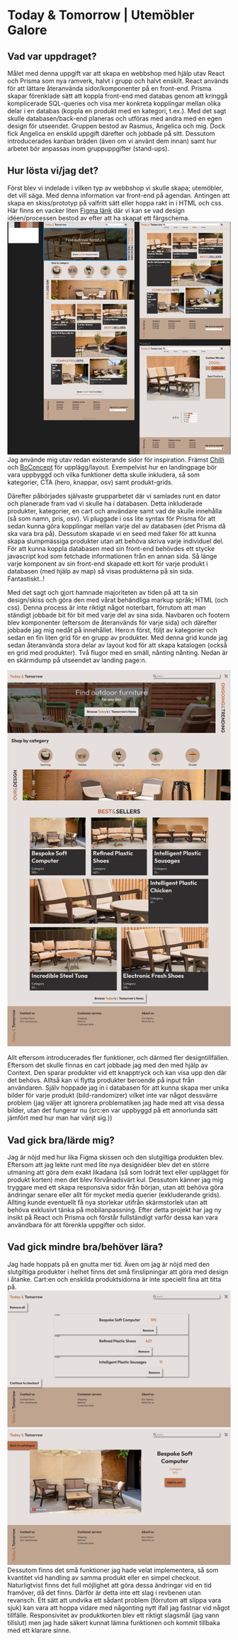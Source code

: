 # Today & Tomorrow | Utemöbler Galore

## Vad var uppdraget?
Målet med denna uppgift var att skapa en webbshop med hjälp utav React och Prisma som nya ramverk, halvt i grupp och halvt enskilt. React används för att lättare återanvända sidor/komponenter på en front-end. Prisma skapar förenklade sätt att koppla front-end med databas genom att kringgå komplicerade SQL-queries och visa mer konkreta kopplingar mellan olika delar i en databas (koppla en produkt med en kategori, t.ex.). Med det sagt skulle databasen/back-end planeras och utföras med andra med en egen design för utseendet. Gruppen bestod av Rasmus, Angelica och mig. Dock fick Angelica en enskild uppgift därefter och jobbade på sitt. Dessutom introducerades kanban bräden (även om vi använt dem innan) samt hur arbetet bör anpassas inom gruppuppgifter (stand-ups).

## Hur lösta vi/jag det?
Först blev vi indelade i vilken typ av webbshop vi skulle skapa; utemöbler, det vill säga. Med denna information var front-end på agendan. Antingen att skapa en skiss/prototyp på valfritt sätt eller hoppa rakt in i HTML och css. Här finns en vacker liten [Figma länk](https://www.figma.com/file/KZC8DgjuFknfFgOKrPjD3n/Today%26Tomorrow?type=design&node-id=0%3A1&mode=design&t=4c1OANp9RezgvsAp-1) där vi kan se vad design idéen/processen bestod av efter att ha skapat ett färgschema. ![Figma design](/public/images/figmass.png) Jag använde mig utav redan existerande sidor för inspiration. Främst [Chilli](https://www.chilli.se/) och [BoConcept](https://www.boconcept.com/sv-se/) för upplägg/layout. Exempelvist hur en landingpage bör vara uppbyggd och vilka funktioner detta skulle inkludera, så som kategorier, CTA (hero, knappar, osv) samt produkt-grids. 

Därefter påbörjades självaste grupparbetet där vi samlades runt en dator och planerade fram vad vi skulle ha i databasen. Detta inkluderade produkter, kategorier, en cart och användare samt vad de skulle innehålla (så som namn, pris, osv). Vi pluggade i oss lite syntax för Prisma för att sedan kunna göra kopplingar mellan varje del av databasen (det Prisma då ska vara bra på). Dessutom skapade vi en seed med faker för att kunna skapa slumpmässiga produkter utan att behöva skriva varje individuel del. För att kunna koppla databasen med sin front-end behövdes ett stycke javascript kod som fetchade informationen från en annan sida. Så länge varje komponent av sin front-end skapade ett kort för varje produkt i databasen (med hjälp av map) så visas produkterna på sin sida. Fantastiskt..!

Med det sagt och gjort hamnade majoriteten av tiden på att ta sin design/skiss och göra den med vårat behändliga markup språk; HTML (och css). Denna process är inte riktigt något noterbart, förrutom att man ständigt jobbade bit för bit med varje del av sina sida. Navbaren och footern blev komponenter (eftersom de återanvänds för varje sida) och därefter jobbade jag mig nedåt på innehållet. Hero:n först, följt av kategorier och sedan en fin liten grid för en grupp av produkter. Med denna grid kunde jag sedan återanvända stora delar av layout kod för att skapa katalogen (också en grid med produkter). Två flugor med en smäll, nånting nånting. Nedan är en skärmdump på utseendet av landing page:n.

![Landingpage, HTML-css](/public/images/landingpagess.jpeg)

Allt eftersom introducerades fler funktioner, och därmed fler designtillfällen. Eftersom det skulle finnas en cart jobbade jag med den med hjälp av Context. Den sparar produkter vid ett knapptryck och kan visa upp den där det behövs. Alltså kan vi flytta produkter beroende på input från användaren. Själv hoppade jag in i databasen för att kunna skapa mer unika bilder för varje produkt (bild-randomizer) vilket inte var något dessvärre problem (jag väljer att ignorera problematiken jag hade med att visa dessa bilder, utan det fungerar nu (src:en var uppbyggd på ett annorlunda sätt jämfört med hur man har vänjt sig.))

## Vad gick bra/lärde mig?
Jag är nöjd med hur lika Figma skissen och den slutgiltiga produkten blev. Eftersom att jag lekte runt med lite nya designidéer blev det en större utmaning att göra dem exakt likadana (så som lodrät text eller upplägget för produkt korten) men det blev förvånadsvärt kul. Dessutom känner jag mig tryggare med ett skapa responsiva sidor från början, utan att behöva göra ändringar senare eller allt för mycket media querier (exkluderande grids). Allting kunde eventuellt få nya storlekar utifrån skärmstorlek utan att behöva exklusivt tänka på mobilanpassning. Efter detta projekt har jag ny insikt på React och Prisma och förstår fullständigt varför dessa kan vara användbara för att förenkla uppgifter och sidor.

## Vad gick mindre bra/behöver lära?
Jag hade hoppats på en gnutta mer tid. Även om jag är nöjd med den slutgiltiga produkter i helhet finns det små finslipningar att göra med design i åtanke. Cart:en och enskilda produktsidorna är inte speciellt fina att titta på. ![Cart](/public/images/cartss.jpeg) ![Product](/public/images/productss.jpeg) Dessutom finns det små funktioner jag hade velat implementera, så som kvantitet vid handling av samma produkt eller en simpel checkout. Naturligtvist finns det full möjlighet att göra dessa ändringar vid en tid framöver, då det finns. Därför är detta inte ett slag i revbenen utan revansch. Ett sätt att undvika ett sådant problem (förrutom att slippa vara sjuk) kan vara att hoppa vidare med någonting nytt ifall jag fastnar vid något tillfälle. Responsivitet av produktkorten blev ett riktigt slagsmål (jag vann tillslut) men jag hade säkert kunnat lämna funktionen och kommit tillbaka med ett klarare sinne.